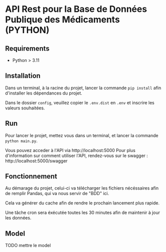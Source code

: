 # API Rest pour la Base de Données Publique des Médicaments (PYTHON)

## Requirements
- Python > 3.11

## Installation

Dans un terminal, à la racine du projet, lancer la commande `pip install` afin d'installer les dépendances du projet.

Dans le dossier `config`, veuillez copier le `.env.dist` en `.env` et inscrire les valeurs souhaitées.

## Run

Pour lancer le projet, mettez vous dans un terminal, et lancer la commande `python main.py`.

Vous pouvez acceder à l'API via http://localhost:5000
Pour plus d'information sur comment utiliser l'API, rendez-vous sur le swagger : http://localhost:5000/swagger

## Fonctionnement

Au démarage du projet, celui-ci va télécharger les fichiers nécéssaires afin de remplir Pandas, qui va nous servir de "BDD" ici.

Cela va générer du cache afin de rendre le prochain lancement plus rapide.

Une tâche cron sera éxécutée toutes les 30 minutes afin de maintenir à jour les données.


## Model
 TODO mettre le model